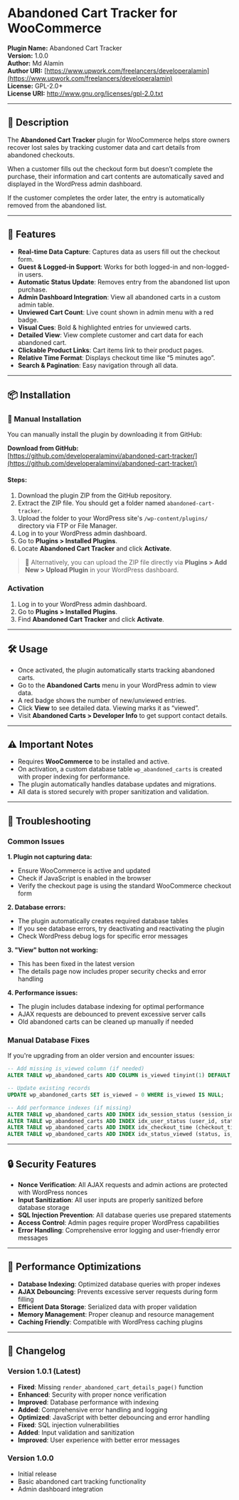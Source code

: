 # Abandoned Cart Tracker for WooCommerce

**Plugin Name:** Abandoned Cart Tracker  
**Version:** 1.0.0  
**Author:** Md Alamin  
**Author URI:** [https://www.upwork.com/freelancers/developeralamin](https://www.upwork.com/freelancers/developeralamin)  
**License:** GPL-2.0+  
**License URI:** http://www.gnu.org/licenses/gpl-2.0.txt

---

## 🧩 Description

The **Abandoned Cart Tracker** plugin for WooCommerce helps store owners recover lost sales by tracking customer data and cart details from abandoned checkouts.

When a customer fills out the checkout form but doesn’t complete the purchase, their information and cart contents are automatically saved and displayed in the WordPress admin dashboard.

If the customer completes the order later, the entry is automatically removed from the abandoned list.

---

## 🚀 Features

- **Real-time Data Capture**: Captures data as users fill out the checkout form.
- **Guest & Logged-in Support**: Works for both logged-in and non-logged-in users.
- **Automatic Status Update**: Removes entry from the abandoned list upon purchase.
- **Admin Dashboard Integration**: View all abandoned carts in a custom admin table.
- **Unviewed Cart Count**: Live count shown in admin menu with a red badge.
- **Visual Cues**: Bold & highlighted entries for unviewed carts.
- **Detailed View**: View complete customer and cart data for each abandoned cart.
- **Clickable Product Links**: Cart items link to their product pages.
- **Relative Time Format**: Displays checkout time like “5 minutes ago”.
- **Search & Pagination**: Easy navigation through all data.

---

## 📦 Installation

### 🔽 Manual Installation

You can manually install the plugin by downloading it from GitHub:

**Download from GitHub:**  
[https://github.com/developeralaminvi/abandoned-cart-tracker/](https://github.com/developeralaminvi/abandoned-cart-tracker/)

#### Steps:

1. Download the plugin ZIP from the GitHub repository.
2. Extract the ZIP file. You should get a folder named `abandoned-cart-tracker`.
3. Upload the folder to your WordPress site's `/wp-content/plugins/` directory via FTP or File Manager.
4. Log in to your WordPress admin dashboard.
5. Go to **Plugins > Installed Plugins**.
6. Locate **Abandoned Cart Tracker** and click **Activate**.

> 📌 Alternatively, you can upload the ZIP file directly via **Plugins > Add New > Upload Plugin** in your WordPress dashboard.

### Activation

1. Log in to your WordPress admin dashboard.
2. Go to **Plugins > Installed Plugins**.
3. Find **Abandoned Cart Tracker** and click **Activate**.

---

## 🛠️ Usage

- Once activated, the plugin automatically starts tracking abandoned carts.
- Go to the **Abandoned Carts** menu in your WordPress admin to view data.
- A red badge shows the number of new/unviewed entries.
- Click **View** to see detailed data. Viewing marks it as “viewed”.
- Visit **Abandoned Carts > Developer Info** to get support contact details.

---

## ⚠️ Important Notes

- Requires **WooCommerce** to be installed and active.
- On activation, a custom database table `wp_abandoned_carts` is created with proper indexing for performance.
- The plugin automatically handles database updates and migrations.
- All data is stored securely with proper sanitization and validation.

---

## 🔧 Troubleshooting

### Common Issues

**1. Plugin not capturing data:**

- Ensure WooCommerce is active and updated
- Check if JavaScript is enabled in the browser
- Verify the checkout page is using the standard WooCommerce checkout form

**2. Database errors:**

- The plugin automatically creates required database tables
- If you see database errors, try deactivating and reactivating the plugin
- Check WordPress debug logs for specific error messages

**3. "View" button not working:**

- This has been fixed in the latest version
- The details page now includes proper security checks and error handling

**4. Performance issues:**

- The plugin includes database indexing for optimal performance
- AJAX requests are debounced to prevent excessive server calls
- Old abandoned carts can be cleaned up manually if needed

### Manual Database Fixes

If you're upgrading from an older version and encounter issues:

```sql
-- Add missing is_viewed column (if needed)
ALTER TABLE wp_abandoned_carts ADD COLUMN is_viewed tinyint(1) DEFAULT 0 NOT NULL;

-- Update existing records
UPDATE wp_abandoned_carts SET is_viewed = 0 WHERE is_viewed IS NULL;

-- Add performance indexes (if missing)
ALTER TABLE wp_abandoned_carts ADD INDEX idx_session_status (session_id, status);
ALTER TABLE wp_abandoned_carts ADD INDEX idx_user_status (user_id, status);
ALTER TABLE wp_abandoned_carts ADD INDEX idx_checkout_time (checkout_time);
ALTER TABLE wp_abandoned_carts ADD INDEX idx_status_viewed (status, is_viewed);
```

---

## 🔒 Security Features

- **Nonce Verification**: All AJAX requests and admin actions are protected with WordPress nonces
- **Input Sanitization**: All user inputs are properly sanitized before database storage
- **SQL Injection Prevention**: All database queries use prepared statements
- **Access Control**: Admin pages require proper WordPress capabilities
- **Error Handling**: Comprehensive error logging and user-friendly error messages

---

## 🚀 Performance Optimizations

- **Database Indexing**: Optimized database queries with proper indexes
- **AJAX Debouncing**: Prevents excessive server requests during form filling
- **Efficient Data Storage**: Serialized data with proper validation
- **Memory Management**: Proper cleanup and resource management
- **Caching Friendly**: Compatible with WordPress caching plugins

---

## 📝 Changelog

### Version 1.0.1 (Latest)

- **Fixed**: Missing `render_abandoned_cart_details_page()` function
- **Enhanced**: Security with proper nonce verification
- **Improved**: Database performance with indexing
- **Added**: Comprehensive error handling and logging
- **Optimized**: JavaScript with better debouncing and error handling
- **Fixed**: SQL injection vulnerabilities
- **Added**: Input validation and sanitization
- **Improved**: User experience with better error messages

### Version 1.0.0

- Initial release
- Basic abandoned cart tracking functionality
- Admin dashboard integration
